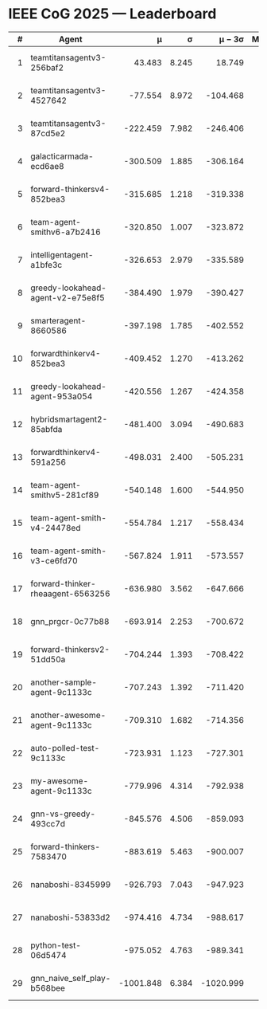 # IEEE CoG 2025 — Leaderboard

| # | Agent | μ | σ | μ − 3σ | Matches | Updated |
|---:|---|---:|---:|---:|---:|---|
| 1 | teamtitansagentv3-256baf2 | 43.483 | 8.245 | 18.749 | 19056 | 2025-08-24 12:42 |
| 2 | teamtitansagentv3-4527642 | -77.554 | 8.972 | -104.468 | 18730 | 2025-08-24 12:42 |
| 3 | teamtitansagentv3-87cd5e2 | -222.459 | 7.982 | -246.406 | 19946 | 2025-08-24 12:42 |
| 4 | galacticarmada-ecd6ae8 | -300.509 | 1.885 | -306.164 | 17400 | 2025-08-24 12:42 |
| 5 | forward-thinkersv4-852bea3 | -315.685 | 1.218 | -319.338 | 15197 | 2025-08-24 12:42 |
| 6 | team-agent-smithv6-a7b2416 | -320.850 | 1.007 | -323.872 | 18820 | 2025-08-24 12:42 |
| 7 | intelligentagent-a1bfe3c | -326.653 | 2.979 | -335.589 | 15963 | 2025-08-24 12:42 |
| 8 | greedy-lookahead-agent-v2-e75e8f5 | -384.490 | 1.979 | -390.427 | 19250 | 2025-08-24 12:42 |
| 9 | smarteragent-8660586 | -397.198 | 1.785 | -402.552 | 15726 | 2025-08-24 12:42 |
| 10 | forwardthinkerv4-852bea3 | -409.452 | 1.270 | -413.262 | 15587 | 2025-08-24 12:42 |
| 11 | greedy-lookahead-agent-953a054 | -420.556 | 1.267 | -424.358 | 17570 | 2025-08-24 12:42 |
| 12 | hybridsmartagent2-85abfda | -481.400 | 3.094 | -490.683 | 15774 | 2025-08-24 12:42 |
| 13 | forwardthinkerv4-591a256 | -498.031 | 2.400 | -505.231 | 15641 | 2025-08-24 12:42 |
| 14 | team-agent-smithv5-281cf89 | -540.148 | 1.600 | -544.950 | 18360 | 2025-08-24 12:42 |
| 15 | team-agent-smith-v4-24478ed | -554.784 | 1.217 | -558.434 | 19196 | 2025-08-24 12:42 |
| 16 | team-agent-smith-v3-ce6fd70 | -567.824 | 1.911 | -573.557 | 19676 | 2025-08-24 12:42 |
| 17 | forward-thinker-rheaagent-6563256 | -636.980 | 3.562 | -647.666 | 17796 | 2025-08-24 12:42 |
| 18 | gnn_prgcr-0c77b88 | -693.914 | 2.253 | -700.672 | 16700 | 2025-08-24 12:42 |
| 19 | forward-thinkersv2-51dd50a | -704.244 | 1.393 | -708.422 | 17996 | 2025-08-24 12:42 |
| 20 | another-sample-agent-9c1133c | -707.243 | 1.392 | -711.420 | 18800 | 2025-08-24 12:42 |
| 21 | another-awesome-agent-9c1133c | -709.310 | 1.682 | -714.356 | 20220 | 2025-08-24 12:42 |
| 22 | auto-polled-test-9c1133c | -723.931 | 1.123 | -727.301 | 19560 | 2025-08-24 12:42 |
| 23 | my-awesome-agent-9c1133c | -779.996 | 4.314 | -792.938 | 18720 | 2025-08-24 12:42 |
| 24 | gnn-vs-greedy-493cc7d | -845.576 | 4.506 | -859.093 | 14880 | 2025-08-24 12:42 |
| 25 | forward-thinkers-7583470 | -883.619 | 5.463 | -900.007 | 17340 | 2025-08-24 12:42 |
| 26 | nanaboshi-8345999 | -926.793 | 7.043 | -947.923 | 15350 | 2025-08-24 12:42 |
| 27 | nanaboshi-53833d2 | -974.416 | 4.734 | -988.617 | 14680 | 2025-08-24 12:42 |
| 28 | python-test-06d5474 | -975.052 | 4.763 | -989.341 | 14990 | 2025-08-24 12:42 |
| 29 | gnn_naive_self_play-b568bee | -1001.848 | 6.384 | -1020.999 | 14820 | 2025-08-24 12:42 |
